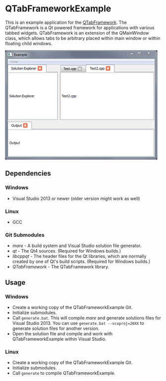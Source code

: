 
# QTabFrameworkExample

This is an example application for the [QTabFramework](https://github.com/craflin/QTabFramework). The QTabFramework is a Qt powered framework for applications with various tabbed widgets. QTabFramework is an extension of the QMainWindow class, which allows tabs to be arbitrary placed within main window or within floating child windows.

![QTabFrameworkExample](/QTabFramework.png)

## Dependencies

### Windows

* Visual Studio 2013 or newer (older version might work as well)

### Linux

* GCC

### Git Submodules

* *mare* - A build system and Visual Studio solution file generator.
* *qt* - The Qt4 sources. (Required for Windows builds.)
* *libcppqt* - The header files for the Qt libraries, which are normally created by one of Qt's build scripts. (Required for Windows builds.)
* *QTabFramework* - The QTabFramework library.

## Usage

### Windows

* Create a working copy of the QTabFrameworkExample Git.
* Initialize submodules.
* Call `generate.bat`. This will compile *mare* and generate solutions files for Visual Studio 2013. You can use `generate.bat --vcxproj=20XX` to generate solution files for another version.
* Open the solution file and compile and work with QTabFrameworkExample within Visual Studio.

### Linux

* Create a working copy of the QTabFrameworkExample Git.
* Initialize submodules.
* Call `generate` to compile QTabFrameworkExample.
